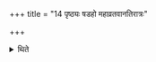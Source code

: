 +++
title = "14 पृष्ठ्यः षडहो महाव्रतवानतिरात्रः"

+++

<details><summary>थिते</summary>

पृष्ठ्यः षडहो महाव्रतवानतिरात्रः १४
</details>
